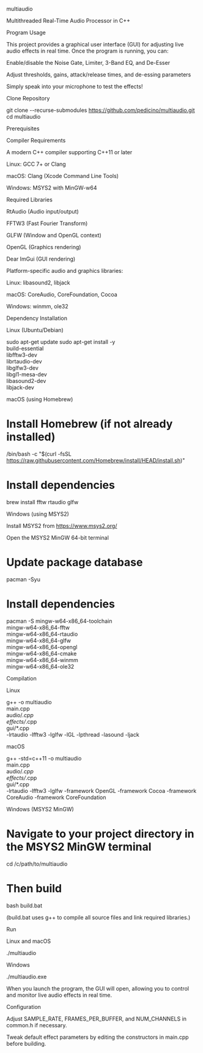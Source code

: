 multiaudio

Multithreaded Real-Time Audio Processor in C++

Program Usage

This project provides a graphical user interface (GUI) for adjusting live audio effects in real time. Once the program is running, you can:

Enable/disable the Noise Gate, Limiter, 3-Band EQ, and De-Esser

Adjust thresholds, gains, attack/release times, and de-essing parameters

Simply speak into your microphone to test the effects!

Clone Repository

git clone --recurse-submodules https://github.com/pedicino/multiaudio.git
cd multiaudio

Prerequisites

Compiler Requirements

A modern C++ compiler supporting C++11 or later

Linux: GCC 7+ or Clang

macOS: Clang (Xcode Command Line Tools)

Windows: MSYS2 with MinGW-w64

Required Libraries

RtAudio (Audio input/output)

FFTW3 (Fast Fourier Transform)

GLFW (Window and OpenGL context)

OpenGL (Graphics rendering)

Dear ImGui (GUI rendering)

Platform-specific audio and graphics libraries:

Linux: libasound2, libjack

macOS: CoreAudio, CoreFoundation, Cocoa

Windows: winmm, ole32

Dependency Installation

Linux (Ubuntu/Debian)

sudo apt-get update
sudo apt-get install -y \
    build-essential \
    libfftw3-dev \
    librtaudio-dev \
    libglfw3-dev \
    libgl1-mesa-dev \
    libasound2-dev \
    libjack-dev

macOS (using Homebrew)

# Install Homebrew (if not already installed)
/bin/bash -c "$(curl -fsSL https://raw.githubusercontent.com/Homebrew/install/HEAD/install.sh)"

# Install dependencies
brew install fftw rtaudio glfw

Windows (using MSYS2)

Install MSYS2 from https://www.msys2.org/

Open the MSYS2 MinGW 64-bit terminal

# Update package database
pacman -Syu

# Install dependencies
pacman -S mingw-w64-x86_64-toolchain \
          mingw-w64-x86_64-fftw \
          mingw-w64-x86_64-rtaudio \
          mingw-w64-x86_64-glfw \
          mingw-w64-x86_64-opengl \
          mingw-w64-x86_64-cmake \
          mingw-w64-x86_64-winmm \
          mingw-w64-x86_64-ole32

Compilation

Linux

g++ -o multiaudio \
    main.cpp \
    audio/*.cpp \
    effects/*.cpp \
    gui/*.cpp \
    -lrtaudio -lfftw3 -lglfw -lGL -lpthread -lasound -ljack

macOS

g++ -std=c++11 -o multiaudio \
    main.cpp \
    audio/*.cpp \
    effects/*.cpp \
    gui/*.cpp \
    -lrtaudio -lfftw3 -lglfw -framework OpenGL -framework Cocoa -framework CoreAudio -framework CoreFoundation

Windows (MSYS2 MinGW)

# Navigate to your project directory in the MSYS2 MinGW terminal
cd /c/path/to/multiaudio

# Then build
bash build.bat

(build.bat uses g++ to compile all source files and link required libraries.)

Run

Linux and macOS

./multiaudio

Windows

./multiaudio.exe

When you launch the program, the GUI will open, allowing you to control and monitor live audio effects in real time.

Configuration

Adjust SAMPLE_RATE, FRAMES_PER_BUFFER, and NUM_CHANNELS in common.h if necessary.

Tweak default effect parameters by editing the constructors in main.cpp before building.